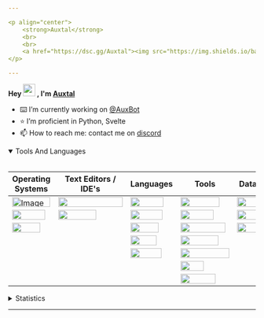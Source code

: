 ```yaml
---

<p align="center">
	<strong>Auxtal</strong>
	<br>
	<br>
	<a href="https://dsc.gg/Auxtal"><img src="https://img.shields.io/badge/Discord-5865F2.svg?logo=Discord&logoColor=white"></a>
</p>

---
```


**Hey <a href="https://dsc.gg/Auxtal"><img src="https://media.giphy.com/media/hvRJCLFzcasrR4ia7z/giphy.gif" width="25" height="25"></a> , I'm <a href="https://github.com/Auxtal">Auxtal</a>**

- ⌨️ I’m currently working on [@AuxBot](https://github.com/auxBot-discord-bot)
- ⭐ I’m proficient in Python, Svelte
- 📫 How to reach me: contact me on [discord](https://discord.com/users/327745755789918208)

<details open>
	<summary>Tools And Languages</summary>
	<br>
	<table>
		<thead>
  			<tr>
    				<th>Operating Systems</th>
    				<th>Text Editors / IDE's</th>
    				<th>Languages</th>
    				<th>Tools</th>
    				<th>Databases</th>
  			</tr>
		</thead>
		<tbody>
  			<tr>
    				<td><img src="https://img.shields.io/badge/Windows-0078D6.svg?logo=Windows&logoColor=white" alt="Image" width="77" height="20"></td>
    				<td><img src="https://img.shields.io/badge/Visual%20Studio%20Code-007ACC.svg?logo=Visual-Studio-Code&logoColor=white" width="131" height="20"></td>
    				<td><img src="https://img.shields.io/badge/Python-3776AB.svg?logo=Python&logoColor=white" width="67" height="20"></td>
    				<td><img src="https://img.shields.io/badge/Portainer-13BEF9.svg?logo=Portainer&logoColor=white" width="79" height="20"></td>
    				<td><img src="https://img.shields.io/badge/PostgreSQL-4169E1.svg?logo=PostgreSQL&logoColor=white" width="91" height="20"></td>
  			</tr>
  			<tr>
    				<td><img src="https://img.shields.io/badge/macOS-000000.svg?logo=macOS&logoColor=white" width="67" height="20"></td>
    				<td><img src="https://img.shields.io/badge/PyCharm-000000.svg?logo=PyCharm&logoColor=white" width="77" height="20"></td>
    				<td><img src="https://img.shields.io/badge/HTML5-E34F26.svg?logo=HTML5&logoColor=white" width="65" height="20"></td>
    				<td><img src="https://img.shields.io/badge/Docker-2496ED.svg?logo=Docker&logoColor=white" width="67" height="20"></td>
    				<td><img src="https://img.shields.io/badge/MongoDB-47A248.svg?logo=MongoDB&logoColor=white" width="81" height="20"></td>
  			</tr>
  			<tr>
    				<td><img src="https://img.shields.io/badge/Linux-FCC624.svg?logo=Linux&logoColor=black" width="57" height="20"></td>
    				<td></td>
    				<td><img src="https://img.shields.io/badge/CSS3-1572B6.svg?logo=CSS3&logoColor=white" width="57" height="20"></td>
    				<td><img src="https://img.shields.io/badge/Kubernetes-326CE5.svg?logo=Kubernetes&logoColor=white" width="91" height="20"></td>
    				<td><img src="https://img.shields.io/badge/redis-%23DD0031.svg?&logo=redis&logoColor=white" width="55" height="20"></td>
  			</tr>
  			<tr>
    				<td></td>
    				<td></td>
    				<td><img src="https://img.shields.io/badge/Sass-CC6699.svg?logo=Sass&logoColor=white" width="53" height="20"></td>
    				<td><img src="https://img.shields.io/badge/GraphQL-E10098.svg?logo=GraphQL&logoColor=white" width="77" height="20"></td>
    				<td></td>
  			</tr>
  			<tr>
    				<td></td>
			 	<td></td>
    				<td><img src="https://img.shields.io/badge/Svelte-FF3E00.svg?logo=Svelte&logoColor=white" width="63" height="20"></td>
    				<td><img src="https://img.shields.io/badge/Tailwind%20CSS-06B6D4.svg?logo=Tailwind-CSS&logoColor=white" width="99" height="20"></td>
    				<td></td>
  			</tr>
  			<tr>
				<td></td>
    				<td></td>
    				<td></td>
    				<td><img src="https://img.shields.io/badge/GIT-E44C30?&logo=git&logoColor=white" width="47" height="20"></td>
    				<td></td>
  			</tr>
			<tr>
    				<td></td>
    				<td></td>
    				<td></td>
    				<td><img src="https://img.shields.io/badge/starship-DD0B78?&logo=starship&logoColor=white" width="71" height="20"></td>
    				<td></td>
  			</tr>
		</tbody>
	</table>
</details>
<details>
	<summary>Statistics</summary>
	<br>

<!--START_SECTION:waka-->
![Code Time](http://img.shields.io/badge/Code%20Time-899%20hrs%204%20mins-blue)

![Profile Views](http://img.shields.io/badge/Profile%20Views-0-blue)

**🐱 My GitHub Data** 

> 🏆 290 Contributions in the Year 2022
 > 
> 📦 628 Bytes Used in GitHub's Storage 
 > 
> 🚫 Not Opted to Hire
 > 
> 📜 4 Public Repositories 
 > 
> 🔑 1 Private Repository 
 > 
**I'm an Early 🐤** 

```text
🌞 Morning    98 commits     █████░░░░░░░░░░░░░░░░░░░░   21.21% 
🌆 Daytime    168 commits    █████████░░░░░░░░░░░░░░░░   36.36% 
🌃 Evening    180 commits    █████████░░░░░░░░░░░░░░░░   38.96% 
🌙 Night      16 commits     ░░░░░░░░░░░░░░░░░░░░░░░░░   3.46%

```
📅 **I'm Most Productive on Tuesday** 

```text
Monday       46 commits     ██░░░░░░░░░░░░░░░░░░░░░░░   9.96% 
Tuesday      109 commits    ██████░░░░░░░░░░░░░░░░░░░   23.59% 
Wednesday    43 commits     ██░░░░░░░░░░░░░░░░░░░░░░░   9.31% 
Thursday     80 commits     ████░░░░░░░░░░░░░░░░░░░░░   17.32% 
Friday       46 commits     ██░░░░░░░░░░░░░░░░░░░░░░░   9.96% 
Saturday     33 commits     █░░░░░░░░░░░░░░░░░░░░░░░░   7.14% 
Sunday       105 commits    █████░░░░░░░░░░░░░░░░░░░░   22.73%

```


📊 **This Week I Spent My Time On** 

```text
💬 Programming Languages: 
Python                   9 mins              ██████████████████░░░░░░░   73.7% 
JSON                     1 min               ███░░░░░░░░░░░░░░░░░░░░░░   14.74% 
TypeScript               0 secs              █░░░░░░░░░░░░░░░░░░░░░░░░   5.33% 
Svelte                   0 secs              █░░░░░░░░░░░░░░░░░░░░░░░░   3.76% 
GraphQL                  0 secs              ░░░░░░░░░░░░░░░░░░░░░░░░░   1.23%

🔥 Editors: 
VS Code                  12 mins             █████████████████████████   100.0%

🐱‍💻 Projects: 
Pyro                     6 mins              ███████████░░░░░░░░░░░░░░   47.4% 
Website                  3 mins              ██████░░░░░░░░░░░░░░░░░░░   26.3% 
AuxBot                   3 mins              ██████░░░░░░░░░░░░░░░░░░░   26.29%

💻 Operating System: 
Mac                      12 mins             █████████████████████████   100.0%

```

**I Mostly Code in Python** 

```text
Python                   4 repos             ████████████████████░░░░░   80.0% 
JavaScript               1 repo              █████░░░░░░░░░░░░░░░░░░░░   20.0%

```



<!--END_SECTION:waka-->

</details>

---
